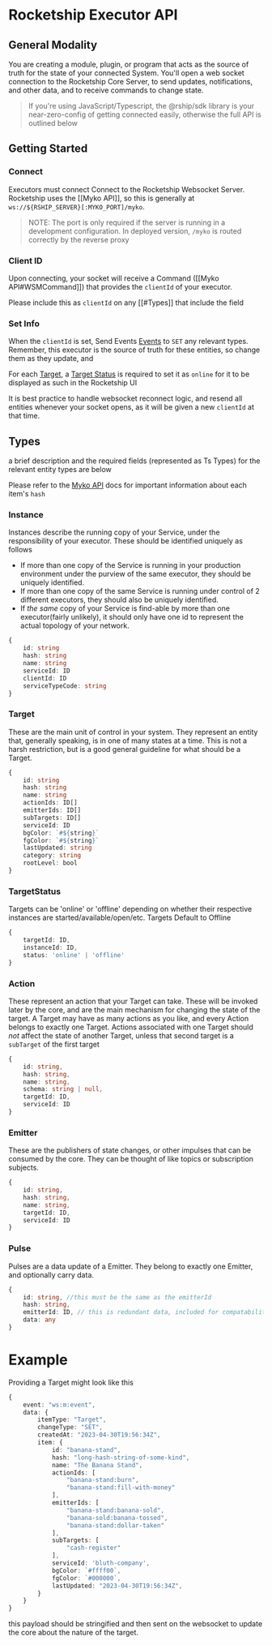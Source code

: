 # Rocketship Executor API

## General Modality

You are creating a module, plugin, or program that acts as the source of truth for the state of your connected System. You'll open a web socket connection to the Rocketship Core Server, to send updates, notifications, and other data, and to receive commands to change state.

> If you're using JavaScript/Typescript, the @rship/sdk library is your near-zero-config of getting connected easily, otherwise the full API is outlined below

## Getting Started
### Connect 
Executors must connect Connect to the Rocketship Websocket Server. Rocketship uses the [[Myko API]], so this is generally at `ws://${RSHIP_SERVER}[:MYKO_PORT]/myko`. 

> NOTE: The port is only required if the server is running in a development configuration. In deployed version, `/myko` is routed correctly by the reverse proxy

### Client ID

Upon connecting, your socket will receive a Command ([[Myko API#WSMCommand]]) that provides the `clientId` of your executor.
 
Please include this as `clientId` on any [[#Types]] that include the field
### Set Info

When the `clientId` is set, Send Events [Events](./03_Myko%20API.md) to `SET` any relevant types. Remember, this executor is the source of truth for these entities, so change them as they update, and 

For each [Target](#target), a [Target Status](#targetstatus) is required to set it as `online` for it to be displayed as such in the Rocketship UI

It is best practice to handle websocket reconnect logic, and resend all entities whenever your socket opens, as it will be given a new `clientId` at that time. 

## Types   

a brief description and the required fields (represented as Ts Types) for the relevant entity types are below

Please refer to the [Myko API](./Myko%20API.md) docs for important information about each item's `hash`

### Instance
Instances describe the running copy of your Service, under the responsibility of your executor. These should be identified uniquely as follows
- If more than one copy of the Service is running in your production environment under the purview of the same executor, they should be uniquely identified. 
- If more than one copy of the same Service is running under control of 2 different executors, they should also be uniquely identified. 
- If *the same* copy of your Service is find-able by more than one executor(fairly unlikely), it should only have one id to represent the actual topology of your network. 

```ts
{
	id: string 
	hash: string
	name: string
	serviceId: ID
	clientId: ID
	serviceTypeCode: string
}
```

### Target
These are the main unit of control in your system. They represent an entity that, generally speaking, is in one of many states at a time. This is not a harsh restriction, but is a good general guideline for what should be a Target. 

```ts
{
	id: string 
	hash: string
	name: string
	actionIds: ID[]
	emitterIds: ID[]
	subTargets: ID[]
	serviceId: ID
	bgColor: `#${string}`
	fgColor: `#${string}`
	lastUpdated: string
	category: string
	rootLevel: bool
}
```

### TargetStatus
Targets can be 'online' or 'offline' depending on whether their respective instances are started/available/open/etc. Targets Default to Offline

```ts
{
	targetId: ID,
	instanceId: ID,
	status: 'online' | 'offline'
}
```

### Action
These represent an action that your Target can take. These will be invoked later by the core, and are the main mechanism for changing the state of the target. A Target may have as many actions as you like, and every Action belongs to exactly one Target. Actions associated with one Target should *not* affect the state of another Target, unless that second target is a `subTarget` of the first target

```ts
{
	id: string, 
	hash: string,
	name: string,
	schema: string | null,
	targetId: ID,
	serviceId: ID
}
```

### Emitter
These are the publishers of state changes, or other impulses that can be consumed by the core. They can be thought of like topics or subscription subjects. 

```ts
{
	id: string, 
	hash: string,
	name: string,
	targetId: ID,
	serviceId: ID
}
```

### Pulse
Pulses are a data update of a Emitter. They belong to exactly one Emitter, and optionally carry data. 

```ts
{
	id: string, //this must be the same as the emitterId
	hash: string,
	emitterId: ID, // this is redundant data, included for compatability
	data: any
}
```


# Example

Providing a Target might look like this

```ts
{
	event: "ws:m:event",
	data: {
		itemType: "Target", 
		changeType: "SET", 
		createdAt: "2023-04-30T19:56:34Z",
		item: {	
			id: "banana-stand", 
			hash: "long-hash-string-of-some-kind",
			name: "The Banana Stand",
			actionIds: [
				"banana-stand:burn", 
				"banana-stand:fill-with-money"
			],
			emitterIds: [
				"banana-stand:banana-sold",
				"banana-sold:banana-tossed",
				"banana-stand:dollar-taken"
			],
			subTargets: [
				"cash-register"
			],
			serviceId: 'bluth-company',
			bgColor: `#ffff00`,
			fgColor: `#000000`,
			lastUpdated: "2023-04-30T19:56:34Z",
		}
	}
}
```

this payload should be stringified and then sent on the websocket to update the core about the nature of the target. 